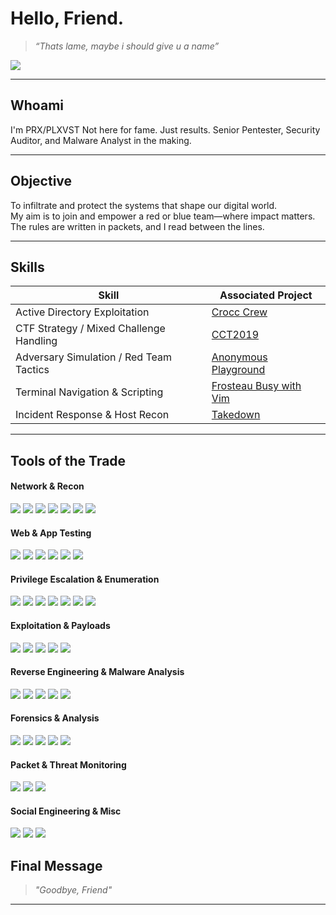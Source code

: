 # Hello, Friend.

> _“Thats lame, maybe i should give u a name”_

<a href="https://tryhackme.com/p/PRX"><img src="https://img.shields.io/badge/-TryHackMe%20Profile-darkred?&style=for-the-badge&logo=TryHackMe&logoColor=white" /></a>

---

## Whoami
I'm PRX/PLXVST
Not here for fame. Just results.
Senior Pentester, Security Auditor, and Malware Analyst in the making.   

---

## Objective
To infiltrate and protect the systems that shape our digital world.  
My aim is to join and empower a red or blue team—where impact matters.  
The rules are written in packets, and I read between the lines.

---

## Skills

| Skill                                         | Associated Project            |
|-----------------------------------------------|-------------------------------|
| Active Directory Exploitation                    | [Crocc Crew](https://tryhackme.com/room/crocccrew) |
| CTF Strategy / Mixed Challenge Handling          | [CCT2019](https://tryhackme.com/room/cct2019) |
| Adversary Simulation / Red Team Tactics          | [Anonymous Playground](https://tryhackme.com/room/anonymousplayground) |
| Terminal Navigation & Scripting                  | [Frosteau Busy with Vim](https://tryhackme.com/room/busyvimfrosteau) |
| Incident Response & Host Recon                   | [Takedown](https://tryhackme.com/room/takedown) |

---

## Tools of the Trade

#### Network & Recon
<div>
  <img src="https://img.shields.io/badge/-Nmap-0055A4?&style=for-the-badge&logo=gnometerminal&logoColor=white" />
  <img src="https://img.shields.io/badge/-Wireshark-1679A7?&style=for-the-badge&logo=Wireshark&logoColor=white" />
  <img src="https://img.shields.io/badge/-Masscan-FF3366?&style=for-the-badge&logo=gnometerminal&logoColor=white" />
  <img src="https://img.shields.io/badge/-Amass-8800AA?&style=for-the-badge&logo=gnometerminal&logoColor=white" />
  <img src="https://img.shields.io/badge/-Shodan-000000?&style=for-the-badge&logo=shodan&logoColor=white" />
  <img src="https://img.shields.io/badge/-Ffuf-FF4444?&style=for-the-badge&logo=gnometerminal&logoColor=white" />
  <img src="https://img.shields.io/badge/-Gobuster-444444?&style=for-the-badge&logo=gnometerminal&logoColor=white" />
</div>

#### Web & App Testing
<div>
  <img src="https://img.shields.io/badge/-Burp_Suite-FF6600?&style=for-the-badge&logo=burpsuite&logoColor=white" />
  <img src="https://img.shields.io/badge/-OWASP_ZAP-000000?&style=for-the-badge&logo=owasp&logoColor=white" />
  <img src="https://img.shields.io/badge/-SQLmap-8A0000?&style=for-the-badge&logo=gnometerminal&logoColor=white" />
  <img src="https://img.shields.io/badge/-Postman-FF6C37?&style=for-the-badge&logo=postman&logoColor=white" />
  <img src="https://img.shields.io/badge/-Dirb-B22222?&style=for-the-badge&logo=linux&logoColor=white" />
  <img src="https://img.shields.io/badge/-Nikto-4B0082?&style=for-the-badge&logo=linux&logoColor=white" />
</div>

#### Privilege Escalation & Enumeration
<div>
  <img src="https://img.shields.io/badge/-LinPEAS-00FF00?&style=for-the-badge&logo=linux&logoColor=black" />
  <img src="https://img.shields.io/badge/-WinPEAS-00CCFF?&style=for-the-badge&logo=windows&logoColor=black" />
  <img src="https://img.shields.io/badge/-BloodHound-990000?&style=for-the-badge&logo=neo4j&logoColor=white" />
  <img src="https://img.shields.io/badge/-PowerView-4169E1?&style=for-the-badge&logo=windows&logoColor=white" />
  <img src="https://img.shields.io/badge/-Seatbelt-483D8B?&style=for-the-badge&logo=windows&logoColor=white" />
  <img src="https://img.shields.io/badge/-CrackMapExec-222222?&style=for-the-badge&logo=linux&logoColor=white" />
  <img src="https://img.shields.io/badge/-Kerbrute-000000?&style=for-the-badge&logo=windows&logoColor=white" />
</div>

#### Exploitation & Payloads
<div>
  <img src="https://img.shields.io/badge/-Metasploit-4E2A8E?&style=for-the-badge&logo=metasploit&logoColor=white" />
  <img src="https://img.shields.io/badge/-MSFvenom-7F00FF?&style=for-the-badge&logo=linux&logoColor=white" />
  <img src="https://img.shields.io/badge/-ExploitDB-000000?&style=for-the-badge&logo=exploitdb&logoColor=white" />
  <img src="https://img.shields.io/badge/-Searchsploit-DD0031?&style=for-the-badge&logo=linux&logoColor=white" />
  <img src="https://img.shields.io/badge/-Impacket-800000?&style=for-the-badge&logo=python&logoColor=white" />
</div>

#### Reverse Engineering & Malware Analysis
<div>
  <img src="https://img.shields.io/badge/-Ghidra-B00000?&style=for-the-badge&logo=apache&logoColor=white" />
  <img src="https://img.shields.io/badge/-IDA_Pro-333333?&style=for-the-badge&logo=protonmail&logoColor=white" />
  <img src="https://img.shields.io/badge/-x64dbg-777777?&style=for-the-badge&logo=windows&logoColor=white" />
  <img src="https://img.shields.io/badge/-OllyDbg-555555?&style=for-the-badge&logo=windows&logoColor=white" />
  <img src="https://img.shields.io/badge/-Radare2-990000?&style=for-the-badge&logo=radare&logoColor=white" />
</div>

#### Forensics & Analysis
<div>
  <img src="https://img.shields.io/badge/-Volatility-111111?&style=for-the-badge&logo=python&logoColor=white" />
  <img src="https://img.shields.io/badge/-Autopsy-191970?&style=for-the-badge&logo=forensic&logoColor=white" />
  <img src="https://img.shields.io/badge/-Binwalk-008B8B?&style=for-the-badge&logo=linux&logoColor=white" />
  <img src="https://img.shields.io/badge/-ExifTool-696969?&style=for-the-badge&logo=gnometerminal&logoColor=white" />
  <img src="https://img.shields.io/badge/-CyberChef-00A98F?&style=for-the-badge&logo=chef&logoColor=white" />
</div>

#### Packet & Threat Monitoring
<div>
  <img src="https://img.shields.io/badge/-Zeek-777BB4?&style=for-the-badge&logo=Zeek&logoColor=white" />
  <img src="https://img.shields.io/badge/-Suricata-EF3B2D?&style=for-the-badge&logo=Suricata&logoColor=white" />
  <img src="https://img.shields.io/badge/-Snort-CC0000?&style=for-the-badge&logo=snort&logoColor=white" />
</div>

#### Social Engineering & Misc
<div>
  <img src="https://img.shields.io/badge/-Social_Engineer_Toolkit-444444?&style=for-the-badge&logo=linux&logoColor=white" />
  <img src="https://img.shields.io/badge/-Maltego-111111?&style=for-the-badge&logo=maltego&logoColor=white" />
  <img src="https://img.shields.io/badge/-Sherlock-FF69B4?&style=for-the-badge&logo=github&logoColor=white" />
</div>


## Final Message

> _"Goodbye, Friend"_   

---

